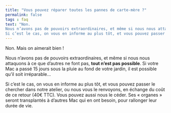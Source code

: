 ```yaml
---
title: "Vous pouvez réparer toutes les pannes de carte-mère ?"
permalink: false
tags : faq
text: "Non.
Nous n’avons pas de pouvoirs extraordinaires, et même si nous nous attaquons à ce que d’autres ne font pas, tout n’est pas possible. Si votre Mac a passé 15 jours sous la pluie au fond de votre jardin, il est possible qu’il soit irréparable…
Si c’est le cas, on vous en informe au plus tôt, et vous pouvez passer le chercher dans notre atelier, ou nous vous le renvoyons, en échange du coût de ce retour (40€ TTC). Vous pouvez aussi nous le céder. Ses « organes » seront transplantés à d’autres Mac qui en ont besoin, pour rallonger leur durée de vie."
---
```


Non. Mais on aimerait bien !

Nous n’avons pas de pouvoirs extraordinaires, et même si nous nous attaquons à ce que d’autres ne font pas, **tout n’est pas possible**. Si votre Mac a passé 15 jours sous la pluie au fond de votre jardin, il est possible qu’il soit irréparable…

Si c’est le cas, on vous en informe au plus tôt, et vous pouvez passer le chercher dans notre atelier, ou nous vous le renvoyons, en échange du coût de ce retour (40€ TTC). Vous pouvez aussi nous le céder. Ses « organes » seront transplantés à d’autres Mac qui en ont besoin, pour rallonger leur durée de vie.